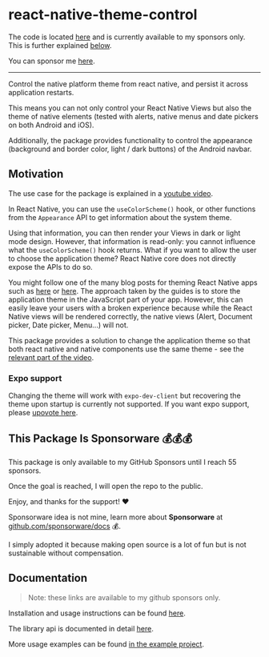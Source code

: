 # react-native-theme-control

The code is located [here](https://github.com/vonovak-org/react-native-theme-control) and is currently available to my sponsors only. This is further explained [below](README.md#this-package-is-sponsorware-).

You can sponsor me [here](https://github.com/sponsors/vonovak).
___

Control the native platform theme from react native, and persist it across application restarts.

This means you can not only control your React Native Views but also the theme of native elements (tested with alerts, native menus and date pickers on both Android and iOS).

Additionally, the package provides functionality to control the appearance (background and border color, light / dark buttons) of the Android navbar.

## Motivation

The use case for the package is explained in a [youtube video](https://youtu.be/NNYQj_T0Sf8).

In React Native, you can use the `useColorScheme()` hook, or other functions from the `Appearance` API to get information about the system theme.

Using that information, you can then render your Views in dark or light mode design. However, that information is read-only: you cannot influence what the `useColorScheme()` hook returns. What if you want to allow the user to choose the application theme? React Native core does not directly expose the APIs to do so.

You might follow one of the many blog posts for theming React Native apps such as [here](https://blog.logrocket.com/comprehensive-guide-dark-mode-react-native/#dark-mode-react-native-using-context-api) or [here](https://medium.com/@ratebseirawan/react-native-dark-mode-done-right-13f83b39a4ca). The approach taken by the guides is to store the application theme in the JavaScript part of your app. However, this can easily leave your users with a broken experience because while the React Native views will be rendered correctly, the native views (Alert, Document picker, Date picker, Menu...) will not.

This package provides a solution to change the application theme so that both react native and native components use the same theme - see the [relevant part of the video](https://youtu.be/NNYQj_T0Sf8?t=73).

### Expo support

Changing the theme will work with `expo-dev-client` but recovering the theme upon startup is currently not supported. If you want expo support, please [upovote here](https://github.com/vonovak/react-native-theme-control/issues/1).


## This Package Is Sponsorware 💰💰💰

This package is only available to my GitHub Sponsors until I reach 55 sponsors.

Once the goal is reached, I will open the repo to the public.

Enjoy, and thanks for the support! ❤️

Sponsorware idea is not mine, learn more about **Sponsorware** at [github.com/sponsorware/docs](https://github.com/sponsorware/docs) 💰.

I simply adopted it because making open source is a lot of fun but is not sustainable without compensation.

## Documentation

> Note: these links are available to my github sponsors only.

Installation and usage instructions can be found [here](./docs/install.md).

The library api is documented in detail [here](./docs/readme-internal.md).

More usage examples can be found [in the example project](./example).
